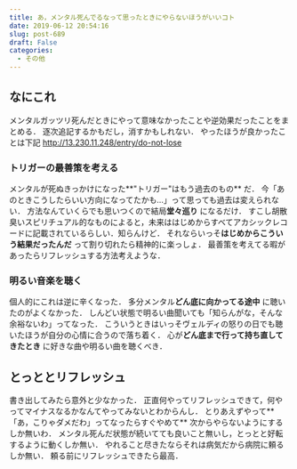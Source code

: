```yaml
---
title: あ，メンタル死んでるなって思ったときにやらないほうがいいコト
date: 2019-06-12 20:54:16
slug: post-689
draft: False
categories:
  - その他
---
```


## なにこれ

メンタルガッツリ死んだときにやって意味なかったことや逆効果だったことをまとめる． 逐次追記するかもだし，消すかもしれない． やったほうが良かったことは下記 http://13.230.11.248/entry/do-not-lose  

### トリガーの最善策を考える

メンタルが死ぬきっかけになった**"トリガー"はもう過去のもの** だ． 今「あのときこうしたらいい方向になってたかも…」って思っても過去は変えられない． 方法なんていくらでも思いつくので結局**堂々巡り** になるだけ．   すこし胡散臭いスピリチュアル的なものによると，未来ははじめからすべてアカシックレコードに記載されているらしい．知らんけど． それならいっそ**はじめからこういう結果だったんだ** って割り切れたら精神的に楽っしょ．   最善策を考えてる暇があったらリフレッシュする方法考えような．  

### 明るい音楽を聴く

個人的にこれは逆に辛くなった． 多分メンタル**どん底に向かってる途中** に聴いたのがよくなかった． しんどい状態で明るい曲聞いても「知らんがな，そんな余裕ないわ」ってなった．   こういうときはいっそヴェルディの怒りの日でも聴いたほうが自分の心情に合うので落ち着く． 心が**どん底まで行って持ち直してきたとき** に好きな曲や明るい曲を聴くべき．  

## とっととリフレッシュ

書き出してみたら意外と少なかった． 正直何やってリフレッシュできて，何やってマイナスなるかなんてやってみないとわからんし． とりあえずやって**「あ，こりゃダメだわ」ってなったらすぐやめて** 次からやらないようにするしか無いわ．   メンタル死んだ状態が続いてても良いこと無いし，とっとと好転するように動くしか無い． やれること尽きたならそれは病気だから病院に頼るしか無い． 頼る前にリフレッシュできたら最高．  
